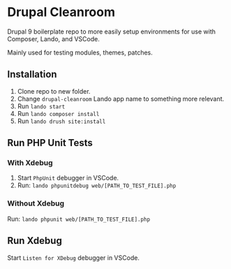 # Drupal Cleanroom

Drupal 9 boilerplate repo to more easily setup environments for use with Composer, Lando, and VSCode.

Mainly used for testing modules, themes, patches.

## Installation

1. Clone repo to new folder.
2. Change `drupal-cleanroom` Lando app name to something more relevant.
3. Run `lando start`
4. Run `lando composer install`
5. Run `lando drush site:install`

## Run PHP Unit Tests

### With Xdebug

1. Start `PhpUnit` debugger in VSCode.
2. Run: `lando phpunitdebug web/[PATH_TO_TEST_FILE].php`

### Without Xdebug

Run: `lando phpunit web/[PATH_TO_TEST_FILE].php`

## Run Xdebug

Start `Listen for XDebug` debugger in VSCode.
